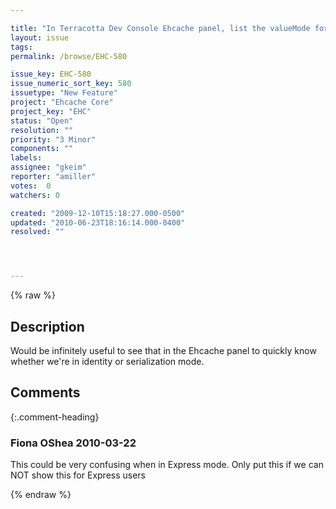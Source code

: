 ```yaml
---

title: "In Terracotta Dev Console Ehcache panel, list the valueMode for TC-clustered cache"
layout: issue
tags: 
permalink: /browse/EHC-580

issue_key: EHC-580
issue_numeric_sort_key: 580
issuetype: "New Feature"
project: "Ehcache Core"
project_key: "EHC"
status: "Open"
resolution: ""
priority: "3 Minor"
components: ""
labels: 
assignee: "gkeim"
reporter: "amiller"
votes:  0
watchers: 0

created: "2009-12-10T15:18:27.000-0500"
updated: "2010-06-23T18:16:14.000-0400"
resolved: ""




---
```


{% raw %}

## Description

<div markdown="1" class="description">

Would be infinitely useful to see that in the Ehcache panel to quickly know whether we're in identity or serialization mode.

</div>

## Comments


{:.comment-heading}
### **Fiona OShea** <span class="date">2010-03-22</span>

<div markdown="1" class="comment">

This could be very confusing when in Express mode.
 Only put this if we can NOT show this for Express users

</div>



{% endraw %}

